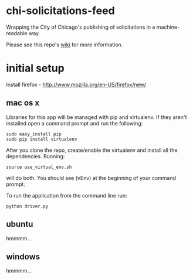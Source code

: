 chi-solicitations-feed
======================

Wrapping the City of Chicago's publishing of solicitations in a machine-readable way.

Please see this repo's [wiki](https://github.com/bnjy-opengov/chi-solicitations-feed/wiki/Background) for more information.

initial setup 
=================

Install firefox - http://www.mozilla.org/en-US/firefox/new/

mac os x
---------
Libraries for this app will be managed with pip and virtualenv.  If they aren't installed open a command prompt and run the following:

```
sudo easy_install pip
sudo pip install virtualenv
```

After you clone the repo, create/enable the virtualenv and install all the dependencies.  Running:

```
source use_virtual_env.sh
```

will do both.  You should see (vEnv) at the beginning of your command prompt.

To run the application from the command line run:

```
python driver.py
```

ubuntu
------
hmmmm...

windows
--------
hmmmm...







